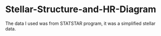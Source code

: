 # Stellar-Structure-and-HR-Diagram

The data I used was from STATSTAR program, it was a simplified stellar data.
